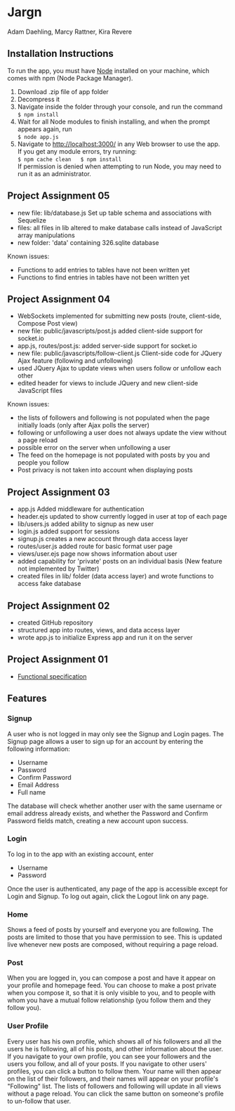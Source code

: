 # Jargn
Adam Daehling, Marcy Rattner, Kira Revere

## Installation Instructions

To run the app, you must have [Node](http://www.nodejs.org) installed on your machine, which comes with npm (Node Package 
Manager).

1.	Download .zip file of app folder
2.	Decompress it
3.	Navigate inside the folder through your console, and run the command  
	`$ npm install` 
4.	Wait for all Node modules to finish installing, and when the prompt appears again, run  
	`$ node app.js` 
5.	Navigate to [http://localhost:3000/](http://localhost:3000/) in any Web browser to use the app.  
If you get any module errors, try running:  
	`$ npm cache clean  
	$ npm install`  
If permission is denied when attempting to run Node, you may need to run it as an administrator.

## Project Assignment 05

- new file: lib/database.js Set up table schema and associations with Sequelize
- files: all files in lib altered to make database calls instead of JavaScript array manipulations
- new folder: 'data' containing 326.sqlite database

Known issues:

- Functions to add entries to tables have not been written yet
- Functions to find entries in tables have not been written yet

## Project Assignment 04

- WebSockets implemented for submitting new posts (route, client-side, Compose Post view)
- new file: public/javascripts/post.js added client-side support for socket.io
- app.js, routes/post.js: added server-side support for socket.io
- new file: public/javascripts/follow-client.js Client-side code for JQuery Ajax feature (following and unfollowing)
- used JQuery Ajax to update views when users follow or unfollow each other
- edited header for views to include JQuery and new client-side JavaScript files

Known issues:

- the lists of followers and following is not populated when the page initially loads (only after Ajax polls the server)
- following or unfollowing a user does not always update the view without a page reload
- possible error on the server when unfollowing a user
- The feed on the homepage is not populated with posts by you and people you follow
- Post privacy is not taken into account when displaying posts

## Project Assignment 03

- app.js Added middleware for authentication
- header.ejs updated to show currently logged in user at top of each page
- lib/users.js added ability to signup as new user
- login.js added support for sessions
- signup.js creates a new account through data access layer
- routes/user.js added route for basic format user page
- views/user.ejs page now shows information about user
- added capability for 'private' posts on an individual basis (New feature not implemented by Twitter)
- created files in lib/ folder (data access layer) and wrote functions to access fake database

## Project Assignment 02

- created GitHub repository
- structured app into routes, views, and data access layer
- wrote app.js to initialize Express app and run it on the server

## Project Assignment 01
- [Functional specification](https://docs.google.com/document/d/1OGut-Hkqo6CMNmCKHnUFP9hGTVM5AO__MUfixOFu34Y/edit?usp=sharing)

## Features

### Signup
A user who is not logged in may only see the Signup and Login pages. The Signup page allows a user to sign up for an
account by entering the following information:

* Username
* Password
* Confirm Password
* Email Address
* Full name

The database will check whether another user with the same username or email address already exists, and whether the
Password and Confirm Password fields match, creating a new account upon success.

### Login
To log in to the app with an existing account, enter

* Username
* Password

Once the user is authenticated, any page of the app is accessible except for Login and Signup. To log out again, click
the Logout link on any page.

### Home
Shows a feed of posts by yourself and everyone you are following. The posts are limited to those that you have permission
to see. This is updated live whenever new posts are composed, without requiring a page reload.

### Post
When you are logged in, you can compose a post and have it appear on your profile and homepage feed. You can choose to
make a post private when you compose it, so that it is only visible to you, and to people with whom you have a mutual
follow relationship (you follow them and they follow you).

### User Profile
Every user has his own profile, which shows all of his followers and all the users he is following, all of his posts,
and other information about the user. If you navigate to your own profile, you can see your followers and the users
you follow, and all of your posts. If you navigate to other users' profiles, you can click a button to follow them.
Your name will then appear on the list of their followers, and their names will appear on your profile's "Following"
list. The lists of followers and following will update in all views without a page reload. You can click the same
button on someone's profile to un-follow that user.
